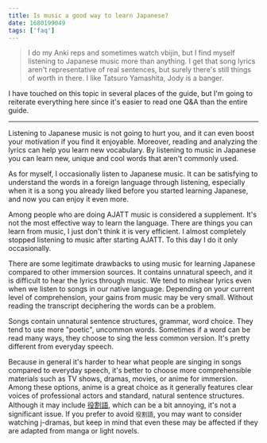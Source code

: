 ```yaml
---
title: Is music a good way to learn Japanese?
date: 1680199049
tags: ['faq']
---
```


> I do my Anki reps and sometimes watch vbijin,
> but I find myself listening to Japanese music more than anything.
> I get that song lyrics aren't representative of real sentences,
> but surely there's still things of worth in there.
> I like Tatsuro Yamashita, Jody is a banger.

I have touched on this topic in several places of the guide,
but I'm going to reiterate everything here
since it's easier to read one Q&A than the entire guide.

****

Listening to Japanese music is not going to hurt you,
and it can even boost your motivation if you find it enjoyable.
Moreover,
reading and analyzing the lyrics can help you learn new vocabulary.
By listening to music in Japanese you can learn new,
unique and cool words that aren't commonly used.

As for myself,
I occasionally listen to Japanese music.
It can be satisfying to understand the words in a foreign language through listening,
especially when it is a song you already liked before you started learning Japanese,
and now you can enjoy it even more.

Among people who are doing AJATT music is considered a supplement.
It's not the most effective way to learn the language.
There are things you can learn from music,
I just don't think it is very efficient.
I almost completely stopped listening to music after starting AJATT.
To this day I do it only occasionally.

There are some legitimate drawbacks to using music for learning Japanese
compared to other immersion sources.
It contains unnatural speech, and it is difficult to hear the lyrics through music.
We tend to mishear lyrics even when we listen to songs in our native language.
Depending on your current level of comprehension, your gains from music may be very small.
Without reading the transcript deciphering the words can be a problem.

Songs contain unnatural sentence structures, grammar, word choice.
They tend to use more "poetic", uncommon words.
Sometimes if a word can be read many ways,
they choose to sing the less common version.
It's pretty different from everyday speech.

Because in general it's harder to hear what people are singing in songs
compared to everyday speech,
it's better to choose more comprehensible materials such as
TV shows, dramas, movies, or anime for immersion.
Among these options, anime is a great choice as it generally features
clear voices of professional actors and standard, natural sentence structures.
Although it may include [役割語](https://ja.wikipedia.org/wiki/%E5%BD%B9%E5%89%B2%E8%AA%9E),
which can be a bit annoying, it's not a significant issue.
If you prefer to avoid `役割語`,
you may want to consider watching j-dramas,
but keep in mind that even these may be affected if they are adapted from manga or light novels.
